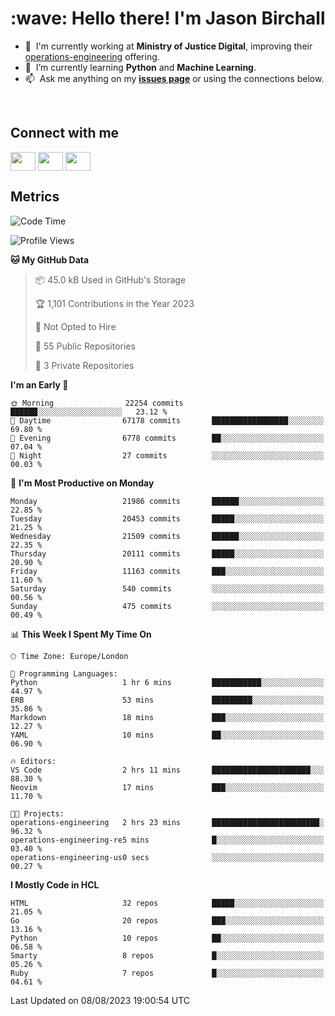 <h1 align="left" id="jason-title">:wave: Hello there! I'm Jason Birchall</h1>

- :office: &nbsp;I'm currently working at **Ministry of Justice Digital**, improving their [operations-engineering](https://github.com/ministryofjustice/operations-engineering) offering.
- :seedling: &nbsp;I’m currently learning **Python** and **Machine Learning**.
- :mailbox: &nbsp;Ask me anything on my **[issues page]** or using the connections below.


<br>

<h2>Connect with me</h2>
<p>
<a href="https://twitter.com/jsonBirchall" target="blank"><img align="center" src="https://cdn.jsdelivr.net/npm/simple-icons@3.0.1/icons/twitter.svg" alt="" height="30" width="40" /></a>
<a href="https://keybase.io/json0" target="blank"><img align="center" src="https://cdn.jsdelivr.net/npm/simple-icons@3.0.1/icons/keybase.svg" alt="" height="30" width="40" /></a>
<a href="https://www.reddit.com/user/kakorate" target="blank"><img align="center" src="https://cdn.jsdelivr.net/npm/simple-icons@3.0.1/icons/reddit.svg" alt="" height="30" width="40" /></a>
</p>

<h2>Metrics</h2>

<!--START_SECTION:waka-->
![Code Time](http://img.shields.io/badge/Code%20Time-1%2C156%20hrs%2051%20mins-blue)

![Profile Views](http://img.shields.io/badge/Profile%20Views-6-blue)

**🐱 My GitHub Data** 

> 📦 45.0 kB Used in GitHub's Storage 
 > 
> 🏆 1,101 Contributions in the Year 2023
 > 
> 🚫 Not Opted to Hire
 > 
> 📜 55 Public Repositories 
 > 
> 🔑 3 Private Repositories 
 > 
**I'm an Early 🐤** 

```text
🌞 Morning                22254 commits       ██████░░░░░░░░░░░░░░░░░░░   23.12 % 
🌆 Daytime                67178 commits       █████████████████░░░░░░░░   69.80 % 
🌃 Evening                6778 commits        ██░░░░░░░░░░░░░░░░░░░░░░░   07.04 % 
🌙 Night                  27 commits          ░░░░░░░░░░░░░░░░░░░░░░░░░   00.03 % 
```
📅 **I'm Most Productive on Monday** 

```text
Monday                   21986 commits       ██████░░░░░░░░░░░░░░░░░░░   22.85 % 
Tuesday                  20453 commits       █████░░░░░░░░░░░░░░░░░░░░   21.25 % 
Wednesday                21509 commits       ██████░░░░░░░░░░░░░░░░░░░   22.35 % 
Thursday                 20111 commits       █████░░░░░░░░░░░░░░░░░░░░   20.90 % 
Friday                   11163 commits       ███░░░░░░░░░░░░░░░░░░░░░░   11.60 % 
Saturday                 540 commits         ░░░░░░░░░░░░░░░░░░░░░░░░░   00.56 % 
Sunday                   475 commits         ░░░░░░░░░░░░░░░░░░░░░░░░░   00.49 % 
```


📊 **This Week I Spent My Time On** 

```text
🕑︎ Time Zone: Europe/London

💬 Programming Languages: 
Python                   1 hr 6 mins         ███████████░░░░░░░░░░░░░░   44.97 % 
ERB                      53 mins             █████████░░░░░░░░░░░░░░░░   35.86 % 
Markdown                 18 mins             ███░░░░░░░░░░░░░░░░░░░░░░   12.27 % 
YAML                     10 mins             ██░░░░░░░░░░░░░░░░░░░░░░░   06.90 % 

🔥 Editors: 
VS Code                  2 hrs 11 mins       ██████████████████████░░░   88.30 % 
Neovim                   17 mins             ███░░░░░░░░░░░░░░░░░░░░░░   11.70 % 

🐱‍💻 Projects: 
operations-engineering   2 hrs 23 mins       ████████████████████████░   96.32 % 
operations-engineering-re5 mins              █░░░░░░░░░░░░░░░░░░░░░░░░   03.40 % 
operations-engineering-us0 secs              ░░░░░░░░░░░░░░░░░░░░░░░░░   00.27 % 
```

**I Mostly Code in HCL** 

```text
HTML                     32 repos            █████░░░░░░░░░░░░░░░░░░░░   21.05 % 
Go                       20 repos            ███░░░░░░░░░░░░░░░░░░░░░░   13.16 % 
Python                   10 repos            ██░░░░░░░░░░░░░░░░░░░░░░░   06.58 % 
Smarty                   8 repos             █░░░░░░░░░░░░░░░░░░░░░░░░   05.26 % 
Ruby                     7 repos             █░░░░░░░░░░░░░░░░░░░░░░░░   04.61 % 
```




 Last Updated on 08/08/2023 19:00:54 UTC
<!--END_SECTION:waka-->

<!-- links -->

[issues page]: https://github.com/jasonBirchall/jasonBirchall/issues "jasonBirchall/issues"
